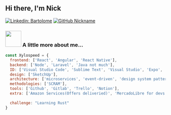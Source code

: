 <h2> Hi there, I'm Nick </h2>


[![Linkedin: Bartolome](https://img.shields.io/badge/-bartolome-blue?style=flat-square&logo=Linkedin&logoColor=white&link=https://www.linkedin.com/in/bartolomé-canitrot-2975891b9/)](https://www.linkedin.com/in/bartolomé-canitrot-2975891b9/)
[![GitHub Nickname](https://img.shields.io/github/followers/NickGroenl?label=follow&style=social)](https://github.com/NickGroenl)


### <img src="https://media.giphy.com/media/VgCDAzcKvsR6OM0uWg/giphy.gif" width="50"> A little more about me...  

```javascript
const Xylospeed = {
  frontend: ['React', 'Angular', 'React Native'],
  backend: ['Node', 'Laravel', 'Java not much'],
  ID: ['Visual Studio Code', 'Sublime Text', 'Visual Studio', 'Expo', 'Android Studio'],
  design: ['SketchUp'],
  architecture: ['microservices', 'event-driven', 'design system pattern'],
  methodologies: ['SCRAM'],
  tools: ['Github', 'Gitlab', 'Trello', 'Notion'],
  extra: ['Amazon Services(Offers deliveried)', 'MercadoLibre for devs'],
  
  challenge: "Learning Rust"
}
```




